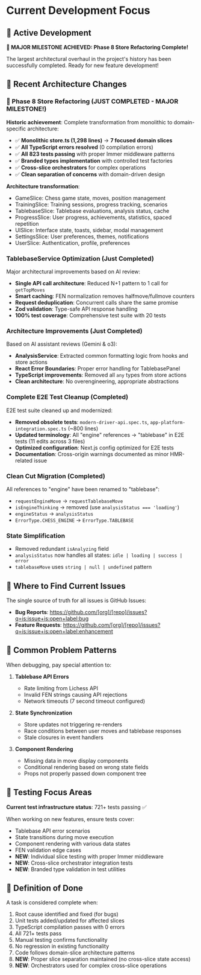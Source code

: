 # Current Development Focus

## 🎯 Active Development

**🎉 MAJOR MILESTONE ACHIEVED: Phase 8 Store Refactoring Complete!**

The largest architectural overhaul in the project's history has been successfully completed. Ready for new feature development!

## 🔄 Recent Architecture Changes

### 🚀 Phase 8 Store Refactoring (JUST COMPLETED - MAJOR MILESTONE!)

**Historic achievement**: Complete transformation from monolithic to domain-specific architecture:

- ✅ **Monolithic store.ts (1,298 lines)** → **7 focused domain slices**
- ✅ **All TypeScript errors resolved** (0 compilation errors)
- ✅ **All 823 tests passing** with proper Immer middleware patterns
- ✅ **Branded types implementation** with controlled test factories
- ✅ **Cross-slice orchestrators** for complex operations
- ✅ **Clean separation of concerns** with domain-driven design

**Architecture transformation**:

- GameSlice: Chess game state, moves, position management
- TrainingSlice: Training sessions, progress tracking, scenarios
- TablebaseSlice: Tablebase evaluations, analysis status, cache
- ProgressSlice: User progress, achievements, statistics, spaced repetition
- UISlice: Interface state, toasts, sidebar, modal management
- SettingsSlice: User preferences, themes, notifications
- UserSlice: Authentication, profile, preferences

### TablebaseService Optimization (Just Completed)

Major architectural improvements based on AI review:

- **Single API call architecture**: Reduced N+1 pattern to 1 call for `getTopMoves`
- **Smart caching**: FEN normalization removes halfmove/fullmove counters
- **Request deduplication**: Concurrent calls share the same promise
- **Zod validation**: Type-safe API response handling
- **100% test coverage**: Comprehensive test suite with 20 tests

### Architecture Improvements (Just Completed)

Based on AI assistant reviews (Gemini & o3):

- **AnalysisService**: Extracted common formatting logic from hooks and store actions
- **React Error Boundaries**: Proper error handling for TablebasePanel
- **TypeScript improvements**: Removed all `any` types from store actions
- **Clean architecture**: No overengineering, appropriate abstractions

### Complete E2E Test Cleanup (Completed)

E2E test suite cleaned up and modernized:

- **Removed obsolete tests**: `modern-driver-api.spec.ts`, `app-platform-integration.spec.ts` (~800 lines)
- **Updated terminology**: All "engine" references → "tablebase" in E2E tests (11 edits across 3 files)
- **Optimized configuration**: Next.js config optimized for E2E tests
- **Documentation**: Cross-origin warnings documented as minor HMR-related issue

### Clean Cut Migration (Completed)

All references to "engine" have been renamed to "tablebase":

- `requestEngineMove` → `requestTablebaseMove`
- `isEngineThinking` → removed (use `analysisStatus === 'loading'`)
- `engineStatus` → `analysisStatus`
- `ErrorType.CHESS_ENGINE` → `ErrorType.TABLEBASE`

### State Simplification

- Removed redundant `isAnalyzing` field
- `analysisStatus` now handles all states: `idle | loading | success | error`
- `tablebaseMove` uses `string | null | undefined` pattern

## 📍 Where to Find Current Issues

The single source of truth for all issues is GitHub Issues:

- **Bug Reports**: https://github.com/[org]/[repo]/issues?q=is:issue+is:open+label:bug
- **Feature Requests**: https://github.com/[org]/[repo]/issues?q=is:issue+is:open+label:enhancement

## 🐛 Common Problem Patterns

When debugging, pay special attention to:

1. **Tablebase API Errors**
   - Rate limiting from Lichess API
   - Invalid FEN strings causing API rejections
   - Network timeouts (7 second timeout configured)

2. **State Synchronization**
   - Store updates not triggering re-renders
   - Race conditions between user moves and tablebase responses
   - Stale closures in event handlers

3. **Component Rendering**
   - Missing data in move display components
   - Conditional rendering based on wrong state fields
   - Props not properly passed down component tree

## 🧪 Testing Focus Areas

**Current test infrastructure status**: 721+ tests passing ✅

When working on new features, ensure tests cover:

- Tablebase API error scenarios
- State transitions during move execution
- Component rendering with various data states
- FEN validation edge cases
- **NEW**: Individual slice testing with proper Immer middleware
- **NEW**: Cross-slice orchestrator integration tests
- **NEW**: Branded type validation in test utilities

## 📝 Definition of Done

A task is considered complete when:

1. Root cause identified and fixed (for bugs)
2. Unit tests added/updated for affected slices
3. TypeScript compilation passes with 0 errors
4. All 721+ tests pass
5. Manual testing confirms functionality
6. No regression in existing functionality
7. Code follows domain-slice architecture patterns
8. **NEW**: Proper slice separation maintained (no cross-slice state access)
9. **NEW**: Orchestrators used for complex cross-slice operations
